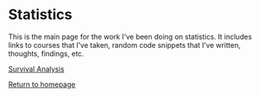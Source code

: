 # Statistics

This is the main page for the work I've been doing on statistics. It includes links to courses that I've taken, random code snippets that I've written, thoughts, findings, etc.

[Survival Analysis](./survival-analysis.md)

[Return to homepage](../../index.md)

